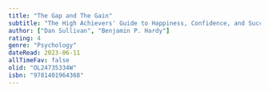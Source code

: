 ```yaml
---
title: "The Gap and The Gain"
subtitle: "The High Achievers' Guide to Happiness, Confidence, and Success"
author: ["Dan Sullivan", "Benjamin P. Hardy"]
rating: 4
genre: "Psychology"
dateRead: 2023-06-11
allTimeFav: false
olid: "OL24735334W"
isbn: "9781401964368"
---
```

